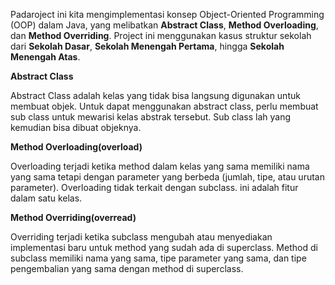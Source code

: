 Padaroject ini kita  mengimplementasi konsep Object-Oriented Programming (OOP) dalam Java, yang melibatkan **Abstract Class**, **Method Overloading**, dan **Method Overriding**. Project ini menggunakan kasus struktur sekolah dari **Sekolah Dasar**, **Sekolah Menengah Pertama**, hingga **Sekolah Menengah Atas**.

**Abstract Class**

Abstract Class adalah kelas yang tidak bisa langsung digunakan untuk membuat objek. Untuk dapat menggunakan abstract class, perlu membuat sub class untuk mewarisi kelas abstrak tersebut. Sub class lah yang kemudian bisa dibuat objeknya.

**Method Overloading(overload)**

Overloading terjadi ketika method dalam kelas yang sama memiliki nama yang sama tetapi dengan parameter yang berbeda (jumlah, tipe, atau urutan parameter). Overloading tidak terkait dengan subclass. ini adalah fitur dalam satu kelas.

**Method Overriding(overread)**

Overriding terjadi ketika subclass mengubah atau menyediakan implementasi baru untuk method yang sudah ada di superclass. Method di subclass memiliki nama yang sama, tipe parameter yang sama, dan tipe pengembalian yang sama dengan method di superclass.
